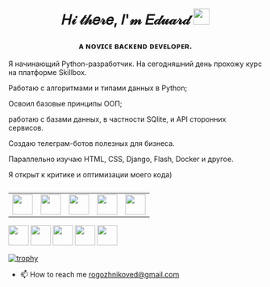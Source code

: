 <h1 align="center">𝐻𝒾 𝓉𝒽𝑒𝓇𝑒, 𝐼'𝓂 𝐸𝒹𝓊𝒶𝓇𝒹
<img src="https://github.com/blackcater/blackcater/raw/main/images/Hi.gif" height="32"/></h1>
<h3 align="center">ᴀ ɴᴏᴠɪᴄᴇ ʙᴀᴄᴋᴇɴᴅ ᴅᴇᴠᴇʟᴏᴘᴇʀ.</h3>
<p>
  Я начинающий Python-разработчик. На сегодняшний день прохожу курс на платформе Skillbox.
</p> 
<p>
  Работаю с алгоритмами и типами данных в Python; 
  <p>
    Освоил базовые принципы ООП;
  </p>
  <p>
    работаю с базами данных, в частности SQlite, и API сторонних сервисов. 
  </p>
   <p>
    Создаю телеграм-ботов полезных для бизнеса.
  </p>
</p>
<p>
  Параллельно изучаю HTML, CSS, Django, Flash, Docker и другое.
</p>
<p>
  Я открыт к критике и оптимизации моего кода)
</p>
<table border="0" cellspacing="0" cellpadding="15">
  <caption></caption>
  <tr>
    <td><img src="https://img.shields.io/badge/chatGPT-74aa9c?style=for-the-badge&logo=openai&logoColor=white" height="40"</td>
    <td><img src="https://img.shields.io/badge/sqlite-%2307405e.svg?style=for-the-badge&logo=sqlite&logoColor=white" height="40"</td>
    <td><img src="https://img.shields.io/badge/figma-%23F24E1E.svg?style=for-the-badge&logo=figma&logoColor=white" height="40"</td>
    <td><img src="https://img.shields.io/badge/pycharm-143?style=for-the-badge&logo=pycharm&logoColor=black&color=black&labelColor=green" height="40"</td>
    <td><img src="https://img.shields.io/badge/python-3670A0?style=for-the-badge&logo=python&logoColor=ffdd54" height="40"</td>
  </tr>
</table>
<td><img src="https://img.shields.io/badge/chatGPT-74aa9c?style=for-the-badge&logo=openai&logoColor=white" height="40"</td>
<td><img src="https://img.shields.io/badge/sqlite-%2307405e.svg?style=for-the-badge&logo=sqlite&logoColor=white" height="40"</td>
<td><img src="https://img.shields.io/badge/figma-%23F24E1E.svg?style=for-the-badge&logo=figma&logoColor=white" height="40"</td>
<td><img src="https://img.shields.io/badge/pycharm-143?style=for-the-badge&logo=pycharm&logoColor=black&color=black&labelColor=green" height="40"</td>
<td><img src="https://img.shields.io/badge/python-3670A0?style=for-the-badge&logo=python&logoColor=ffdd54" height="40"</td>


[![trophy](https://github-profile-trophy.vercel.app/?username=ryo-ma&theme=onedark)](https://github.com/ryo-ma/github-profile-trophy)

- 📫 How to reach me rogozhnikoved@gmail.com

<!---
EduardRogozhnikov/EduardRogozhnikov is a ✨ special ✨ repository because its `README.md` (this file) appears on your GitHub profile.
You can click the Preview link to take a look at your changes.
--->
